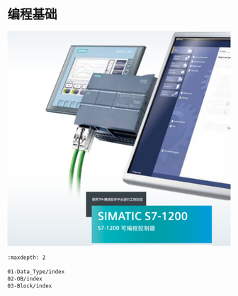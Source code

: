 # 编程基础

![alt text](image.png)

```{toctree}
:maxdepth: 2

01-Data_Type/index
02-OB/index
03-Block/index

```

<!-- ## 数据类型

<div class="grid cards" markdown>

- ![alt text](./icon/database.png) __[基本数据类型]__ <br> 包括 位、位序列、整数、浮点数、日期时间。此外 字符 也属于基本数据类型。
- ![alt text](./icon/structured data.png) __[结构数据Struct]__ <br> Struct类型是一种由多个不同数据类型元素组成的数据结构，其元素可以是基本数据类型，也可以是Struct、数组等复杂数据类型以及PLC数据类型（UDT）等。
- ![alt text](./icon/udt__left-toolbar-display__udt-sys-lib.png) __[UDT]__  <br> UDT类型是一种由多个不同数据类型元素组成的数据结构，元素可以是基本数据类型，也可以是STRUCT、数组等复杂数据类型以及其它UDT等。
- ![alt text](./icon/array.png) __[数组]__ <br> ARRAY类型是由数目固定且数据类型相同的元素组成的数据结构
- ![alt text](./icon/系统数据管理.png) __[系统数据SDT]__  <br> 系统数据类型由系统提供具有预定义的结构，结构由固定数目的具有各种数据类型的元素构成，不能更改该结构。系统数据类型只能用于特定指令。
- ![alt text](./icon/硬件数据.png) __[硬件数据]__ <br> 硬件数据类型：硬件数据类型由 CPU 提供。 可用硬件数据类型的数目取决于 CPU。
- ![alt text](./icon/变量.png) __[Variant]__ <br> Variant类型是一个参数数据类型，只能出现在除FB的静态变量以外的OB/FC/FB接口区。
- ![alt text](./icon/DB.png) __[DB_ANY]__ <br> DB_ANY 数据类型用来标识任意数据块。对于 S7-1200，可以选择访问编程期间尚不可用的数据块。
- ![alt text](./icon/字符串.png) __[字符String]__ <br> 数据类型为 string 的操作数可存储多个字符，最多可包括 254个字符。字符串中的第一个字节为总长度，第二个字节为有效字符数量。
- ![alt text](./icon/unicode.png) __[宽字符WString]__ <br> 数据类型为 wstring（宽字符串）的操作数用于在一个字符串中存储多个数据类型为 wchar 的 Unicode 字符。如果未指定长度，则字符串的长度为预置的 254 个字。
- ![](../../01-resource/source/Blue%20grey/26x22/Date_Time.png) [时间数据DTL] <br> 日期和时间的数据类型 DTL 的操作数长度为 12个字节，用于存储日期和时间信息。


</div>


## 组织块OB

<div class="grid cards" markdown>

- ![alt text](./icon/Overview.png)  __[组织块OB简介]__ <br> 组织块是操作系统和用户程序之间的接口。OB 用于执行具体的程序：
      - 在 CPU 启动时
      - 循环程序处理
      - 在循环或延时时间到达时
      - 当发生外部条件触发时
      - 当发生故障、错误时
- ![alt text](./icon/工艺流程_工序.png) __[程序循环 OB1]__ <br> 程序循环 OB 在 CPU 处于 RUN 模式时，周期性地循环执行。可在程序循环 OB 中放置控制程序的指令或调用其它功能块（FC 或 FB）。
- ![alt text](./icon/timeline-clock-outline.png) __[时间中断 OB10]__ <br>时间中断 OB 用于在时间可控的应用中定期运行一部分用户程序，可实现在某个预设时间到达时只运行一次；或者在设定的触发日期到达后，按每分/小时/天/周/月等周期运行。
- ![alt text](./icon/delay.png) __[延时中断 OB20]__ <br> 延时中断 OB 在经过一段指定的时间延时后，才执行相应的 OB 中的程序。
- ![alt text](./icon/icon19chongzhi.png) __[循环中断 OB30]__ <br> 循环中断 OB 在经过一段固定的时间间隔后执行相应的中断 OB 中的程序。S7-1200 最多支持 4 个循环中断 OB ，在创建循环中断 OB 时设定固定的间隔扫描时间。
- ![alt text](./icon/hardware.png) __[硬件中断 OB40]__  <br> 硬件中断 OB 在发生相关硬件事件时执行，可以快速的响应并执行硬件中断 OB 中的程序（例如立即停止某些关键设备）。
- ![alt text](./icon/时间错误.png) __[时间错误 OB80]__ <br> 当 CPU 中的程序执行时间超过最大循环时间或者发生时间错误事件（例如，循环中断 OB 仍在执行前一次调用时，该循环中断 OB 的启动事件再次发生）时，将触发时间错误中断优先执行 OB80 。
- ![](../../01-resource/source/Blue%20grey/26x22/Diagnosis.png)  __[诊断错误 OB82]__ <br> S7-1200 支持诊断错误中断，可以为具有诊断功能的模块启用诊断错误中断功能来检测模块状态。
- ![alt text](./icon/操作-打开电源.png) __[插拔中断 OB83]__ <br> 如果移除或插入了已组态且未禁用的分布式 I/O模块或子模块（PROFIBUS、PROFINET 和 AS-i），编程访问 OB83 的启动信息可以判断触发 OB83 的模块并作出响应。
- ![alt text](./icon/Alarm_Window.png) __[机架或站故障 OB86]__ <br> 当 CPU 检测到分布式机架或站出现故障或发生通信丢失时，可以编程访问机架或站故障 OB86 的启动信息判断触发中断的站并作出响应。
- ![alt text](./icon/启动.png)  __[启动 OB100]__ <br> 如果 CPU 的操作模式从 STOP 切换到 RUN 时，包括启动模式处于 RUN 模式时 CPU 断电再上电和执行 STOP 到 RUN 命令切换时，启动组织块 OB 将被执行一次。

</div>

## FC,FB功能块

<div class="grid cards" markdown>

- ![alt text](./icon/fc.png) __[FC功能]__ <br> FC（功能）是不含存储区的代码块,常用于对一组输入值执行特定运算，例如：可使用FC执行标准运算和可重复使用的运算（例如数学计算）或者执行工艺功能（如使用位逻辑运算执行独立的控制）。
- ![alt text](./icon/database.png) __[DB数据块]__ <br> 在项目中添加了S7-1200设备之后,在项目树中此PLC的"程序块"下即可以添加新的数据块。
- ![alt text](./icon/快照备份ico.png) __[DB快照功能]__ <br> 通过捕获 DB 块变量实际值快照用于恢复值操作，捕获的实际快照值可以复制到 CPU 中的实际值中，也可以用于替换变量的起始值。
- ![alt text](./icon/fb.png) __[FB功能块]__ <br> 功能块 (FB) 是从另一个代码块（OB、FB 或 FC）进行调用时执行的子例程。在调用 FB 块时会生成与之相匹配的背景数据块，在背景数据块中可以存储定义的接口参数及静态变量。

</div>


  [基本数据类型]: ./01-Data_Type/01-basic.md
  [结构数据Struct]: ./01-Data_Type/02-Struct.md
  [UDT]: ./01-Data_Type/03-UDT.md
  [数组]: ./01-Data_Type/04-Array.md
  [系统数据SDT]: ./01-Data_Type/05-SDT.md
  [硬件数据]: ./01-Data_Type/06-hardware.md
  [Variant]: ./01-Data_Type/07-Variant.md
  [DB_ANY]: ./01-Data_Type/08-DB_ANY.md
  [字符String]: ./01-Data_Type/09-String.md
  [宽字符WString]: ./01-Data_Type/10-WString.md
  [时间数据DTL]: ./01-Data_Type/11-DTL.md

  [组织块OB简介]: ./02-OB/01-intro.md
  [程序循环 OB1]: ./02-OB/02-OB1.md
  [时间中断 OB10]: ./02-OB/09-OB10.md
  [延时中断 OB20]: ./02-OB/03-OB20.md
  [循环中断 OB30]: ./02-OB/04-OB30.md
  [硬件中断 OB40]: ./02-OB/05-OB40.md
  [时间错误 OB80]: ./02-OB/06-OB80.md
  [诊断错误 OB82]: ./02-OB/07-OB82.md
  [插拔中断 OB83]: ./02-OB/10-OB83.md
  [机架或站故障 OB86]: ./02-OB/11-OB86.md
  [启动 OB100]: ./02-OB/08-OB100.md
  
  [FC功能]: ./03-Block/01-FC.md
  [DB数据块]: ./03-Block/02-DB.md
  [DB快照功能]: ./03-Block/03-DB_Snapshots.md
  [FB功能块]: ./03-Block/04-FB.md -->